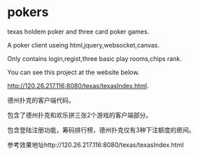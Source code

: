 # pokers
texas holdem poker and three card poker games. 

A poker client useing html,jquery,websocket,canvas. 

Only contains login,regist,three basic play rooms,chips rank. 

You can see this project at the website below. 

http://120.26.217.116:8080/texas/texasIndex.html. 

德州扑克的客户端代码， 

包含了德州扑克和欢乐拼三张2个游戏的客户端部分。 

包含登陆注册功能，筹码排行榜，德州扑克仅有3种下注额度的房间。 

参考效果地址http://120.26.217.116:8080/texas/texasIndex.html 
